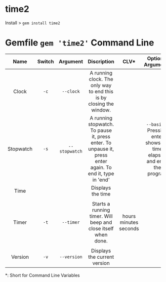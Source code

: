time2
=====
Install > `gem install time2`

Gemfile `gem 'time2'`
Command Line
===========
Name|Switch|Argument|Discription|CLV*|Optional Arguments|Sample Usage|
:--:|:----:|:------:|:---------:|:--:|:---------------:|:----------:|
Clock|`-c`|`--clock`|A running clock. The only way to end this is by closing the window.|||`time2 -c`
Stopwatch|`-s`|`--stopwatch`|A running stopwatch. To pause it, press enter. To unpause it, press enter again. To end it, type in 'end'||`--basic` - Pressing enter shows the time elapsed and ends the program|`time2 -s` `--basic`|
Time|||Displays the time|||`time2`|
Timer|`-t`|`--timer`|Starts a running timer. Will beep and close itself when done.|hours minutes seconds||To set the timer to go off in 4 minutes: `time2 -t 0 4 0`|
Version|`-v`|`--version`|Displays the current version|||`time2 -v`|
*: Short for Command Line Variables

